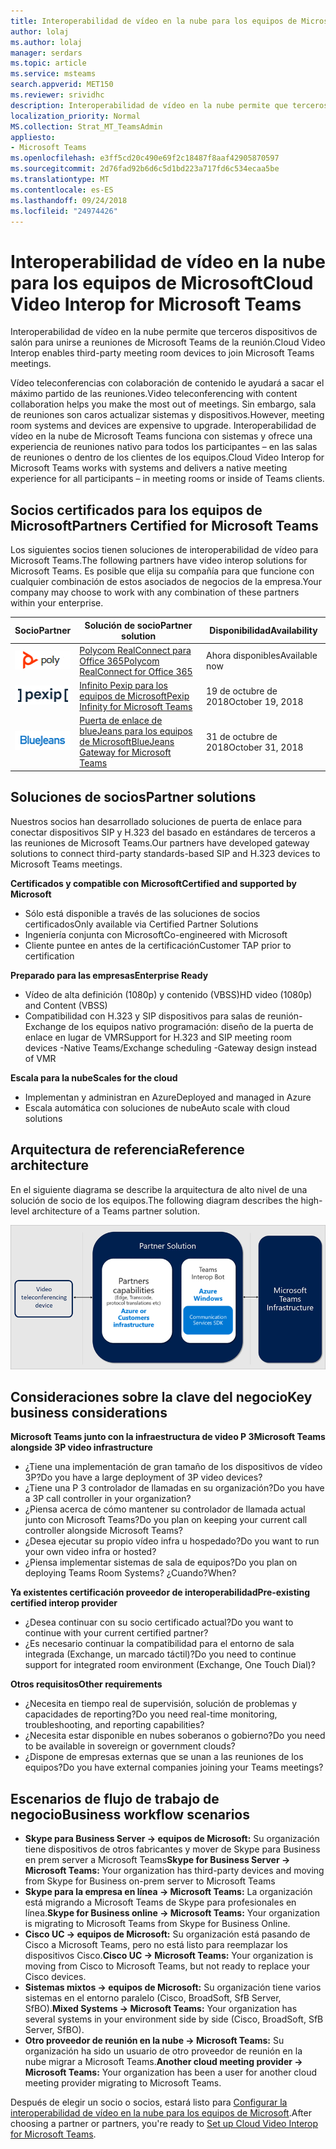 ```yaml
---
title: Interoperabilidad de vídeo en la nube para los equipos de Microsoft
author: lolaj
ms.author: lolaj
manager: serdars
ms.topic: article
ms.service: msteams
search.appverid: MET150
ms.reviewer: srividhc
description: Interoperabilidad de vídeo en la nube permite que terceros dispositivos de salón para unirse a reuniones de Microsoft Teams de la reunión.
localization_priority: Normal
MS.collection: Strat_MT_TeamsAdmin
appliesto:
- Microsoft Teams
ms.openlocfilehash: e3ff5cd20c490e69f2c18487f8aaf42905870597
ms.sourcegitcommit: 2d76fad92b6d6c5d1bd223a717fd6c534ecaa5be
ms.translationtype: MT
ms.contentlocale: es-ES
ms.lasthandoff: 09/24/2018
ms.locfileid: "24974426"
---
```

# <a name="cloud-video-interop-for-microsoft-teams"></a><span data-ttu-id="b2119-103">Interoperabilidad de vídeo en la nube para los equipos de Microsoft</span><span class="sxs-lookup"><span data-stu-id="b2119-103">Cloud Video Interop for Microsoft Teams</span></span>

<span data-ttu-id="b2119-104">Interoperabilidad de vídeo en la nube permite que terceros dispositivos de salón para unirse a reuniones de Microsoft Teams de la reunión.</span><span class="sxs-lookup"><span data-stu-id="b2119-104">Cloud Video Interop enables third-party meeting room devices to join Microsoft Teams meetings.</span></span>

<span data-ttu-id="b2119-105">Vídeo teleconferencias con colaboración de contenido le ayudará a sacar el máximo partido de las reuniones.</span><span class="sxs-lookup"><span data-stu-id="b2119-105">Video teleconferencing with content collaboration helps you make the most out of meetings.</span></span> <span data-ttu-id="b2119-106">Sin embargo, sala de reuniones son caros actualizar sistemas y dispositivos.</span><span class="sxs-lookup"><span data-stu-id="b2119-106">However, meeting room systems and devices are expensive to upgrade.</span></span> <span data-ttu-id="b2119-107">Interoperabilidad de vídeo en la nube de Microsoft Teams funciona con sistemas y ofrece una experiencia de reuniones nativo para todos los participantes – en las salas de reuniones o dentro de los clientes de los equipos.</span><span class="sxs-lookup"><span data-stu-id="b2119-107">Cloud Video Interop for Microsoft Teams works with systems and delivers a native meeting experience for all participants – in meeting rooms or inside of Teams clients.</span></span> 

## <a name="partners-certified-for-microsoft-teams"></a><span data-ttu-id="b2119-108">Socios certificados para los equipos de Microsoft</span><span class="sxs-lookup"><span data-stu-id="b2119-108">Partners Certified for Microsoft Teams</span></span>

<span data-ttu-id="b2119-109">Los siguientes socios tienen soluciones de interoperabilidad de vídeo para Microsoft Teams.</span><span class="sxs-lookup"><span data-stu-id="b2119-109">The following partners have video interop solutions for Microsoft Teams.</span></span> <span data-ttu-id="b2119-110">Es posible que elija su compañía para que funcione con cualquier combinación de estos asociados de negocios de la empresa.</span><span class="sxs-lookup"><span data-stu-id="b2119-110">Your company may choose to work with any combination of these partners within your enterprise.</span></span> 


|<span data-ttu-id="b2119-111">Socio</span><span class="sxs-lookup"><span data-stu-id="b2119-111">Partner</span></span>|<span data-ttu-id="b2119-112">Solución de socio</span><span class="sxs-lookup"><span data-stu-id="b2119-112">Partner solution</span></span>|<span data-ttu-id="b2119-113">Disponibilidad</span><span class="sxs-lookup"><span data-stu-id="b2119-113">Availability</span></span>|
|----|---|----|
|![Polycom RealConnect](media/polycom.png) | <span data-ttu-id="b2119-115"><a href="https://aka.ms/PolycomRealConnect" target="_blank">Polycom RealConnect para Office 365</a></span><span class="sxs-lookup"><span data-stu-id="b2119-115"><a href="https://aka.ms/PolycomRealConnect" target="_blank">Polycom RealConnect for Office 365</a></span></span> |<span data-ttu-id="b2119-116">Ahora disponibles</span><span class="sxs-lookup"><span data-stu-id="b2119-116">Available now</span></span>|
|![Pexip infinito](media/pexip.png)| <span data-ttu-id="b2119-118"><a href="https://aka.ms/PexipInfinity" target="_blank">Infinito Pexip para los equipos de Microsoft</a></span><span class="sxs-lookup"><span data-stu-id="b2119-118"><a href="https://aka.ms/PexipInfinity" target="_blank">Pexip Infinity for Microsoft Teams</a></span></span> | <span data-ttu-id="b2119-119">19 de octubre de 2018</span><span class="sxs-lookup"><span data-stu-id="b2119-119">October 19, 2018</span></span>|
|![Puerta de enlace de blueJeans](media/bluejeans.png)| <span data-ttu-id="b2119-121"><a href="https://aka.ms/BluejeansGateway" target="_blank">Puerta de enlace de blueJeans para los equipos de Microsoft</a></span><span class="sxs-lookup"><span data-stu-id="b2119-121"><a href="https://aka.ms/BluejeansGateway" target="_blank">BlueJeans Gateway for Microsoft Teams</a></span></span> | <span data-ttu-id="b2119-122">31 de octubre de 2018</span><span class="sxs-lookup"><span data-stu-id="b2119-122">October 31, 2018</span></span>|

## <a name="partner-solutions"></a><span data-ttu-id="b2119-123">Soluciones de socios</span><span class="sxs-lookup"><span data-stu-id="b2119-123">Partner solutions</span></span>

<span data-ttu-id="b2119-124">Nuestros socios han desarrollado soluciones de puerta de enlace para conectar dispositivos SIP y H.323 del basado en estándares de terceros a las reuniones de Microsoft Teams.</span><span class="sxs-lookup"><span data-stu-id="b2119-124">Our partners have developed gateway solutions to connect third-party standards-based SIP and H.323 devices to Microsoft Teams meetings.</span></span>  
 
<span data-ttu-id="b2119-125">**Certificados y compatible con Microsoft**</span><span class="sxs-lookup"><span data-stu-id="b2119-125">**Certified and supported by Microsoft**</span></span>

- <span data-ttu-id="b2119-126">Sólo está disponible a través de las soluciones de socios certificados</span><span class="sxs-lookup"><span data-stu-id="b2119-126">Only available via Certified Partner Solutions</span></span>
- <span data-ttu-id="b2119-127">Ingeniería conjunta con Microsoft</span><span class="sxs-lookup"><span data-stu-id="b2119-127">Co-engineered with Microsoft</span></span>
- <span data-ttu-id="b2119-128">Cliente puntee en antes de la certificación</span><span class="sxs-lookup"><span data-stu-id="b2119-128">Customer TAP prior to certification</span></span>

<span data-ttu-id="b2119-129">**Preparado para las empresas**</span><span class="sxs-lookup"><span data-stu-id="b2119-129">**Enterprise Ready**</span></span>

- <span data-ttu-id="b2119-130">Vídeo de alta definición (1080p) y contenido (VBSS)</span><span class="sxs-lookup"><span data-stu-id="b2119-130">HD video (1080p) and Content (VBSS)</span></span>
- <span data-ttu-id="b2119-131">Compatibilidad con H.323 y SIP dispositivos para salas de reunión-Exchange de los equipos nativo programación: diseño de la puerta de enlace en lugar de VMR</span><span class="sxs-lookup"><span data-stu-id="b2119-131">Support for H.323 and SIP meeting room devices -Native Teams/Exchange scheduling -Gateway design instead of VMR</span></span>

<span data-ttu-id="b2119-132">**Escala para la nube**</span><span class="sxs-lookup"><span data-stu-id="b2119-132">**Scales for the cloud**</span></span>

- <span data-ttu-id="b2119-133">Implementan y administran en Azure</span><span class="sxs-lookup"><span data-stu-id="b2119-133">Deployed and managed in Azure</span></span>
- <span data-ttu-id="b2119-134">Escala automática con soluciones de nube</span><span class="sxs-lookup"><span data-stu-id="b2119-134">Auto scale with cloud solutions</span></span>

 
## <a name="reference-architecture"></a><span data-ttu-id="b2119-135">Arquitectura de referencia</span><span class="sxs-lookup"><span data-stu-id="b2119-135">Reference architecture</span></span>

<span data-ttu-id="b2119-136">En el siguiente diagrama se describe la arquitectura de alto nivel de una solución de socio de los equipos.</span><span class="sxs-lookup"><span data-stu-id="b2119-136">The following diagram describes the high-level architecture of a Teams partner solution.</span></span>

![Solución de socio de interoperabilidad de vídeo en la nube de los equipos](media/teams-cloud-video-interop-partner-solution.png)

## <a name="key-business-considerations"></a><span data-ttu-id="b2119-138">Consideraciones sobre la clave del negocio</span><span class="sxs-lookup"><span data-stu-id="b2119-138">Key business considerations</span></span>

<span data-ttu-id="b2119-139">**Microsoft Teams junto con la infraestructura de video P 3**</span><span class="sxs-lookup"><span data-stu-id="b2119-139">**Microsoft Teams alongside 3P video infrastructure**</span></span>

- <span data-ttu-id="b2119-140">¿Tiene una implementación de gran tamaño de los dispositivos de vídeo 3P?</span><span class="sxs-lookup"><span data-stu-id="b2119-140">Do you have a large deployment of 3P video devices?</span></span>
- <span data-ttu-id="b2119-141">¿Tiene una P 3 controlador de llamadas en su organización?</span><span class="sxs-lookup"><span data-stu-id="b2119-141">Do you have a 3P call controller in your organization?</span></span>
- <span data-ttu-id="b2119-142">¿Piensa acerca de cómo mantener su controlador de llamada actual junto con Microsoft Teams?</span><span class="sxs-lookup"><span data-stu-id="b2119-142">Do you plan on keeping your current call controller alongside Microsoft Teams?</span></span>
- <span data-ttu-id="b2119-143">¿Desea ejecutar su propio vídeo infra u hospedado?</span><span class="sxs-lookup"><span data-stu-id="b2119-143">Do you want to run your own video infra or hosted?</span></span> 
- <span data-ttu-id="b2119-144">¿Piensa implementar sistemas de sala de equipos?</span><span class="sxs-lookup"><span data-stu-id="b2119-144">Do you plan on deploying Teams Room Systems?</span></span> <span data-ttu-id="b2119-145">¿Cuando?</span><span class="sxs-lookup"><span data-stu-id="b2119-145">When?</span></span>

<span data-ttu-id="b2119-146">**Ya existentes certificación proveedor de interoperabilidad**</span><span class="sxs-lookup"><span data-stu-id="b2119-146">**Pre-existing certified interop provider**</span></span>

- <span data-ttu-id="b2119-147">¿Desea continuar con su socio certificado actual?</span><span class="sxs-lookup"><span data-stu-id="b2119-147">Do you want to continue with your current certified partner?</span></span>
- <span data-ttu-id="b2119-148">¿Es necesario continuar la compatibilidad para el entorno de sala integrada (Exchange, un marcado táctil)?</span><span class="sxs-lookup"><span data-stu-id="b2119-148">Do you need to continue support for integrated room environment (Exchange, One Touch Dial)?</span></span>

<span data-ttu-id="b2119-149">**Otros requisitos**</span><span class="sxs-lookup"><span data-stu-id="b2119-149">**Other requirements**</span></span>

- <span data-ttu-id="b2119-150">¿Necesita en tiempo real de supervisión, solución de problemas y capacidades de reporting?</span><span class="sxs-lookup"><span data-stu-id="b2119-150">Do you need real-time monitoring, troubleshooting, and reporting capabilities?</span></span>
- <span data-ttu-id="b2119-151">¿Necesita estar disponible en nubes soberanos o gobierno?</span><span class="sxs-lookup"><span data-stu-id="b2119-151">Do you need to be available in sovereign or government clouds?</span></span>
- <span data-ttu-id="b2119-152">¿Dispone de empresas externas que se unan a las reuniones de los equipos?</span><span class="sxs-lookup"><span data-stu-id="b2119-152">Do you have external companies joining your Teams meetings?</span></span> 

## <a name="business-workflow-scenarios"></a><span data-ttu-id="b2119-153">Escenarios de flujo de trabajo de negocio</span><span class="sxs-lookup"><span data-stu-id="b2119-153">Business workflow scenarios</span></span>

- <span data-ttu-id="b2119-154">**Skype para Business Server -> equipos de Microsoft:** Su organización tiene dispositivos de otros fabricantes y mover de Skype para Business en prem server a Microsoft Teams</span><span class="sxs-lookup"><span data-stu-id="b2119-154">**Skype for Business Server -> Microsoft Teams:** Your organization has third-party devices and moving from Skype for Business on-prem server to Microsoft Teams</span></span>  
- <span data-ttu-id="b2119-155">**Skype para la empresa en línea -> Microsoft Teams:** La organización está migrando a Microsoft Teams de Skype para profesionales en línea.</span><span class="sxs-lookup"><span data-stu-id="b2119-155">**Skype for Business online -> Microsoft Teams:** Your organization is migrating to Microsoft Teams from Skype for Business Online.</span></span>
- <span data-ttu-id="b2119-156">**Cisco UC -> equipos de Microsoft:** Su organización está pasando de Cisco a Microsoft Teams, pero no está listo para reemplazar los dispositivos Cisco.</span><span class="sxs-lookup"><span data-stu-id="b2119-156">**Cisco UC -> Microsoft Teams:** Your organization is moving from Cisco to Microsoft Teams, but not ready to replace your Cisco devices.</span></span>
- <span data-ttu-id="b2119-157">**Sistemas mixtos -> equipos de Microsoft:** Su organización tiene varios sistemas en el entorno paralelo (Cisco, BroadSoft, SfB Server, SfBO).</span><span class="sxs-lookup"><span data-stu-id="b2119-157">**Mixed Systems -> Microsoft Teams:** Your organization has several systems in your environment side by side (Cisco, BroadSoft, SfB Server, SfBO).</span></span>
- <span data-ttu-id="b2119-158">**Otro proveedor de reunión en la nube -> Microsoft Teams:** Su organización ha sido un usuario de otro proveedor de reunión en la nube migrar a Microsoft Teams.</span><span class="sxs-lookup"><span data-stu-id="b2119-158">**Another cloud meeting provider -> Microsoft Teams:** Your organization has been a user for another cloud meeting provider migrating to Microsoft Teams.</span></span>


<span data-ttu-id="b2119-159">Después de elegir un socio o socios, estará listo para [Configurar la interoperabilidad de vídeo en la nube para los equipos de Microsoft](cloud-video-interop-for-teams-set-up.md).</span><span class="sxs-lookup"><span data-stu-id="b2119-159">After choosing a partner or partners, you're ready to [Set up Cloud Video Interop for Microsoft Teams](cloud-video-interop-for-teams-set-up.md).</span></span> 